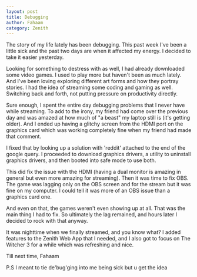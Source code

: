 ```yaml
---
layout: post
title: Debugging
author: Fahaam
category: Zenith
---
```


The story of my life lately has been debugging. This past week I've been a little sick and the past two days are when it affected my energy. I decided to take it easier yesterday.

Looking for something to destress with as well, I had already downloaded some video games. I used to play more but haven't been as much lately. And I've been loving exploring different art forms and how they portray stories. I had the idea of streaming some coding and gaming as well. Switching back and forth, not putting pressure on productivity directly.

Sure enough, I spent the entire day debugging problems that I never have while streaming. To add to the irony, my friend had come over the previous day and was amazed at how much of "a beast" my laptop still is (it's getting older). And I ended up having a glitchy screen from the HDMI port on the graphics card which was working completely fine when my friend had made that comment.

I fixed that by looking up a solution with 'reddit' attached to the end of the google query. I proceeded to download graphics drivers, a utility to uninstall graphics drivers, and then booted into safe mode to use both.

This did fix the issue with the HDMI (having a dual monitor is amazing in general but even more amazing for streaming). Then it was time to fix OBS. The game was lagging only on the OBS screen and for the stream but it was fine on my computer. I could tell it was more of an OBS issue than a graphics card one.

And even on that, the games weren't even showing up at all. That was the main thing I had to fix. So ultimately the lag remained, and hours later I decided to rock with that anyway.

It was nighttime when we finally streamed, and you know what? I added features to the Zenith Web App that I needed, and I also got to focus on The Witcher 3 for a while which was refreshing and nice.

Till next time,
Fahaam

P.S I meant to tie de'bug'ging into me being sick but u get the idea